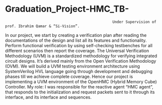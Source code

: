 # Graduation_Project-HMC_TB-
                                                     Under Supervision of prof. Ibrahim Qamar & “Si-Vision”.
In our project, we start by creating a verification plan after reading the documentations of the design and list all its features and functionality. Perform functional verification by using self-checking testbenches for all different scenarios then report the coverage. The Universal Verification Methodology (UVM) is a standardized methodology for verifying integrated circuit designs. It’s derived mainly from the Open Verification Methodology (OVM). We will build a UVM testing environment architecture using SystemVerilog HVL language going through development and debugging phases till we achieve complete coverage. Hence our project is implementing a UVM environment of the OpenHMC (Hybrid Memory Cube) Controller. My role: I was responsible for the reactive agent “HMC agent”, that responds to the initialization and request packets sent to it through its interface, and its interface and sequences.
